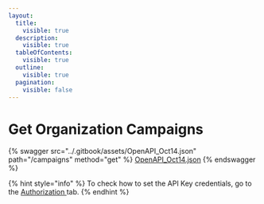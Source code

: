 ```yaml
---
layout:
  title:
    visible: true
  description:
    visible: true
  tableOfContents:
    visible: true
  outline:
    visible: true
  pagination:
    visible: false
---
```


# Get Organization Campaigns

{% swagger src="../.gitbook/assets/OpenAPI_Oct14.json" path="/campaigns" method="get" %}
[OpenAPI_Oct14.json](../.gitbook/assets/OpenAPI_Oct14.json)
{% endswagger %}

{% hint style="info" %}
To check how to set the API Key credentials, go to the [Authorization ](authorization.md)tab.
{% endhint %}
